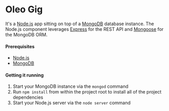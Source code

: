 # Oleo Gig

It's a [Node.js](https://nodejs.org) app sitting on top of a [MongoDB](https://www.mongodb.org) database instance. The Node.js component leverages [Express](http://expressjs.com) for the REST API and [Mongoose](http://mongoosejs.com) for the MongoDB ORM.

#### Prerequisites
 - [Node.js](https://nodejs.org)
 - [MongoDB](https://www.mongodb.org)

#### Getting it running
 1. Start your MongoDB instance via the ```mongod``` command
 2. Run ```npm install``` from within the project root to install all of the project dependencies
 3. Start your Node.js server via the ```node server``` command